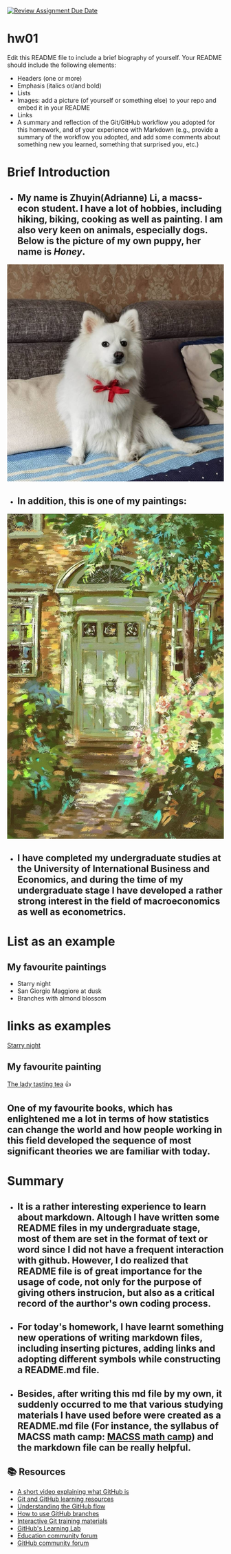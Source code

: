 [![Review Assignment Due Date](https://classroom.github.com/assets/deadline-readme-button-24ddc0f5d75046c5622901739e7c5dd533143b0c8e959d652212380cedb1ea36.svg)](https://classroom.github.com/a/bEPlIkIB)
# hw01

Edit this README file to include a brief biography of yourself. Your README should include the following elements:
* Headers (one or more)
* Emphasis (italics or/and bold)
* Lists
* Images: add a picture (of yourself or something else) to your repo and embed it in your README
* Links
* A summary and reflection of the Git/GitHub workflow you adopted for this homework, and of your experience with Markdown (e.g., provide a summary of the workflow you adopted, and add some comments about something new you learned, something that surprised you, etc.)


# Brief Introduction

* ## My name is Zhuyin(Adrianne)  Li, a macss-econ student. I have a lot of hobbies, including hiking, biking, cooking as well as painting. I am also very keen on animals, especially dogs. Below is the picture of my own puppy, her name is **_Honey_**.
![Alt text](Honey.jpg)

* ## In addition, this is one of my paintings:
![Alt text](Mypainting.jpg)

* ## I have completed my undergraduate studies at the University of International Business and Economics, and during the time of my undergraduate stage I have developed a rather strong interest in the field of macroeconomics as well as econometrics.



# List as an example

## My favourite paintings
* Starry night
* San Giorgio Maggiore at dusk
* Branches with almond blossom


# links as examples

[Starry night](https://cdn.britannica.com/78/43678-050-F4DC8D93/Starry-Night-canvas-Vincent-van-Gogh-New-1889.jpg)
## My favourite painting

[The lady tasting tea](https://rkbookreviews.wordpress.com/2009/01/19/the-lady-tasting-tea-visual-summary/) :thumbsup:
## One of my favourite books, which has enlightened me a lot in terms of how statistics can change the world and how people working in this field developed the sequence of most significant theories we are familiar with today.



# Summary

* ## It is a rather interesting experience to learn about markdown. Altough I have written some README files in my undergraduate stage, most of them are set in the format of text or word since I did not have a frequent interaction with github. However, I do realized that README file is of great importance for the usage of code, not only for the purpose of giving others instrucion, but also as a critical record of the aurthor's own coding process.
* ## For today's homework, I have learnt something new operations of writing markdown files, including inserting pictures, adding links and adopting different symbols while constructing a README.md file.
* ## Besides, after writing this md file by my own, it suddenly occurred to me that various studying materials I have used before were created as a README.md file (For instance, the syllabus of MACSS math camp: [MACSS math camp](https://github.com/jmclip/MACSS_math_camp)) and the markdown file can be really helpful.



## 📚  Resources 
* [A short video explaining what GitHub is](https://www.youtube.com/watch?v=w3jLJU7DT5E&feature=youtu.be) 
* [Git and GitHub learning resources](https://docs.github.com/en/github/getting-started-with-github/git-and-github-learning-resources) 
* [Understanding the GitHub flow](https://guides.github.com/introduction/flow/)
* [How to use GitHub branches](https://www.youtube.com/watch?v=H5GJfcp3p4Q&feature=youtu.be)
* [Interactive Git training materials](https://githubtraining.github.io/training-manual/#/01_getting_ready_for_class)
* [GitHub's Learning Lab](https://lab.github.com/)
* [Education community forum](https://education.github.community/)
* [GitHub community forum](https://github.community/)

